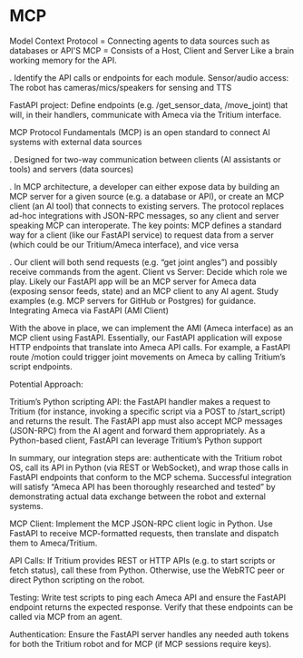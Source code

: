# MCP
Model Context Protocol = Connecting agents to data sources such as databases or API'S
MCP = Consists of a Host, Client and Server 
Like a brain working memory for the API.

. Identify the API calls or endpoints for each module.
Sensor/audio access: The robot has cameras/mics/speakers for sensing and TTS

FastAPI project: Define endpoints (e.g. /get_sensor_data, /move_joint) that will, in their handlers, communicate with Ameca via the Tritium interface.

MCP Protocol Fundamentals
(MCP) is an open standard to connect AI systems with external data sources

. Designed for two-way communication between clients (AI assistants or tools) and servers (data sources) 

. In MCP architecture, a developer can either expose data by building an MCP server for a given source (e.g. a database or API), or create an MCP client (an AI tool) that connects to existing servers. The protocol replaces ad-hoc integrations with JSON-RPC messages, so any client and server speaking MCP can interoperate. The key points: MCP defines a standard way for a client (like our FastAPI service) to request data from a server (which could be our Tritium/Ameca interface), and vice versa

. Our client will both send requests (e.g. “get joint angles”) and possibly receive commands from the agent.
Client vs Server: Decide which role we play. Likely our FastAPI app will be an MCP server for Ameca data (exposing sensor feeds, state) and an MCP client to any AI agent. Study examples (e.g. MCP servers for GitHub or Postgres) for guidance.
Integrating Ameca via FastAPI (AMI Client)

With the above in place, we can implement the AMI (Ameca interface) as an MCP client using FastAPI. Essentially, our FastAPI application will expose HTTP endpoints that translate into Ameca API calls. For example, a FastAPI route /motion could trigger joint movements on Ameca by calling Tritium’s script endpoints. 

Potential Approach:

Tritium’s Python scripting API: the FastAPI handler makes a request to Tritium (for instance, invoking a specific script via a POST to /start_script) and returns the result. The FastAPI app must also accept MCP messages (JSON-RPC) from the AI agent and forward them appropriately. As a Python-based client, FastAPI can leverage Tritium’s Python support

In summary, our integration steps are: authenticate with the Tritium robot OS, call its API in Python (via REST or WebSocket), and wrap those calls in FastAPI endpoints that conform to the MCP schema. Successful integration will satisfy “Ameca API has been thoroughly researched and tested” by demonstrating actual data exchange between the robot and external systems.

MCP Client: Implement the MCP JSON-RPC client logic in Python. Use FastAPI to receive MCP-formatted requests, then translate and dispatch them to Ameca/Tritium.

API Calls: If Tritium provides REST or HTTP APIs (e.g. to start scripts or fetch status), call these from Python. Otherwise, use the WebRTC peer or direct Python scripting on the robot.

Testing: Write test scripts to ping each Ameca API and ensure the FastAPI endpoint returns the expected response. Verify that these endpoints can be called via MCP from an agent.

Authentication: Ensure the FastAPI server handles any needed auth tokens for both the Tritium robot and for MCP (if MCP sessions require keys).

